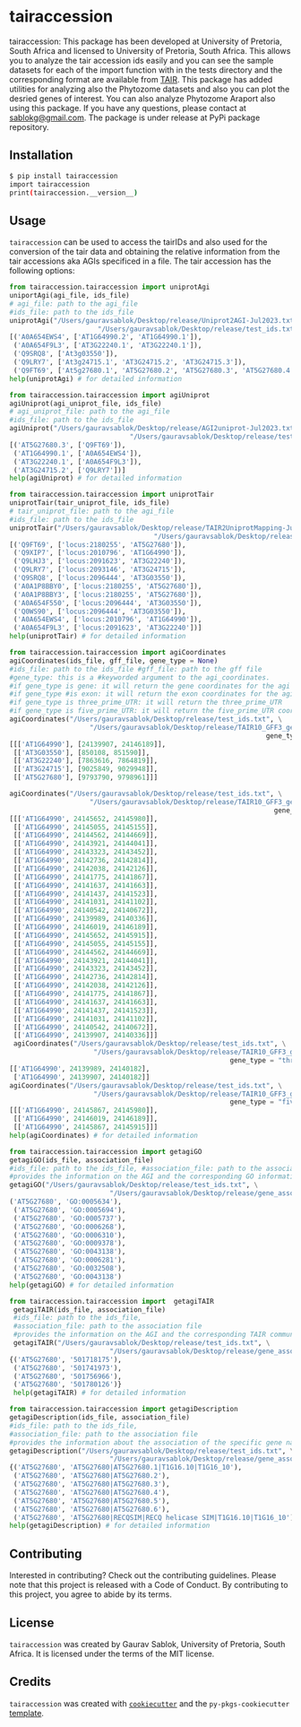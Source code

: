 # tairaccession

tairaccession: This package has been developed at University of Pretoria, South Africa and licensed to University of Pretoria, South Africa. This allows you to analyze the tair accession ids easily and you can see the sample datasets for each of the import function with in the tests directory and the corresponding format are available from [TAIR](https://www.arabidopsis.org). This package has added utilities for analyzing also the Phytozome datasets and also you can plot the desried genes of interest. You can also analyze Phytozome Araport also using this package.
If you have any questions, please contact at sablokg@gmail.com. The package is under release at PyPi package repository. 

## Installation

```bash
$ pip install tairaccession
import tairaccession
print(tairaccession.__version__)
```

## Usage

`tairaccession` can be used to access the tairIDs and also used for the conversion of the tair data and obtaining the relative information
from the tair accessions aka AGIs specificed in a file. The tair accession has the following options:


```python
from tairaccession.tairaccession import uniprotAgi
uniportAgi(agi_file, ids_file) 
# agi_file: path to the agi_file 
#ids_file: path to the ids_file
uniprotAgi("/Users/gauravsablok/Desktop/release/Uniprot2AGI-Jul2023.txt", \
                      "/Users/gauravsablok/Desktop/release/test_ids.txt")
[('A0A654EWS4', ['AT1G64990.2', 'AT1G64990.1']),
 ('A0A654F9L3', ['AT3G22240.1', 'AT3G22240.1']),
 ('Q9SRQ8', ['At3g03550']),
 ('Q9LRY7', ['At3g24715.1', 'AT3G24715.2', 'AT3G24715.3']),
 ('Q9FT69', ['At5g27680.1', 'AT5G27680.2', 'AT5G27680.3', 'AT5G27680.4'])]                      
help(uniprotAgi) # for detailed information
````
```python
from tairaccession.tairaccession import agiUniprot
agiUniprot(agi_uniprot_file, ids_file)
# agi_uniprot_file: path to the agi_file 
#ids_file: path to the ids_file
agiUniprot("/Users/gauravsablok/Desktop/release/AGI2uniprot-Jul2023.txt", \
                              "/Users/gauravsablok/Desktop/release/test_ids.txt")
[('AT5G27680.3', ['Q9FT69']),
 ('AT1G64990.1', ['A0A654EWS4']),
 ('AT3G22240.1', ['A0A654F9L3']),
 ('AT3G24715.2', ['Q9LRY7'])]                              
help(agiUniprot) # for detailed information
````
```python
from tairaccession.tairaccession import uniprotTair
uniprotTair(tair_uniprot_file, ids_file) 
# tair_uniprot_file: path to the agi_file 
#ids_file: path to the ids_file
uniprotTair("/Users/gauravsablok/Desktop/release/TAIR2UniprotMapping-Jul2023.txt", \
                                    "/Users/gauravsablok/Desktop/release/test_ids.txt")
[('Q9FT69', ['locus:2180255', 'AT5G27680']),
 ('Q9XIP7', ['locus:2010796', 'AT1G64990']),
 ('Q9LHJ3', ['locus:2091623', 'AT3G22240']),
 ('Q9LRY7', ['locus:2093146', 'AT3G24715']),
 ('Q9SRQ8', ['locus:2096444', 'AT3G03550']),
 ('A0A1P8BBY0', ['locus:2180255', 'AT5G27680']),
 ('A0A1P8BBY3', ['locus:2180255', 'AT5G27680']),
 ('A0A654F550', ['locus:2096444', 'AT3G03550']),
 ('Q0WS90', ['locus:2096444', 'AT3G03550']),
 ('A0A654EWS4', ['locus:2010796', 'AT1G64990']),
 ('A0A654F9L3', ['locus:2091623', 'AT3G22240'])]  
help(uniprotTair) # for detailed information
````
```python
from tairaccession.tairaccession import agiCoordinates
agiCoordinates(ids_file, gff_file, gene_type = None)  
#ids_file: path to the ids_file #gff_file: path to the gff file 
#gene_type: this is a #keyworded argument to the agi_coordinates. 
#if gene_type is gene: it will return the gene coordinates for the agi in the file, 
#if gene_type #is exon: it will return the exon coordinates for the agi in the file,
#if gene_type is three_prime_UTR: it will return the three_prime_UTR 
#if gene_type is five_prime_UTR: it will return the five_prime_UTR coordinates for the agi in the file,
agiCoordinates("/Users/gauravsablok/Desktop/release/test_ids.txt", \
                    "/Users/gauravsablok/Desktop/release/TAIR10_GFF3_genes.gff", \
                                                                gene_type = "gene")
[[['AT1G64990'], [24139907, 24146189]],
 [['AT3G03550'], [850108, 851590]],
 [['AT3G22240'], [7863616, 7864819]],
 [['AT3G24715'], [9025849, 9029948]],
 [['AT5G27680'], [9793790, 9798961]]]

agiCoordinates("/Users/gauravsablok/Desktop/release/test_ids.txt", \
                    "/Users/gauravsablok/Desktop/release/TAIR10_GFF3_genes.gff", \
                                                                  gene_type = "exon")
[[['AT1G64990', 24145652, 24145980]],
 [['AT1G64990', 24145055, 24145155]],
 [['AT1G64990', 24144562, 24144669]],
 [['AT1G64990', 24143921, 24144041]],
 [['AT1G64990', 24143323, 24143452]],
 [['AT1G64990', 24142736, 24142814]],
 [['AT1G64990', 24142038, 24142126]],
 [['AT1G64990', 24141775, 24141867]],
 [['AT1G64990', 24141637, 24141663]],
 [['AT1G64990', 24141437, 24141523]],
 [['AT1G64990', 24141031, 24141102]],
 [['AT1G64990', 24140542, 24140672]],
 [['AT1G64990', 24139989, 24140336]],
 [['AT1G64990', 24146019, 24146189]],
 [['AT1G64990', 24145652, 24145915]],
 [['AT1G64990', 24145055, 24145155]],
 [['AT1G64990', 24144562, 24144669]],
 [['AT1G64990', 24143921, 24144041]],
 [['AT1G64990', 24143323, 24143452]],
 [['AT1G64990', 24142736, 24142814]],
 [['AT1G64990', 24142038, 24142126]],
 [['AT1G64990', 24141775, 24141867]],
 [['AT1G64990', 24141637, 24141663]],
 [['AT1G64990', 24141437, 24141523]],
 [['AT1G64990', 24141031, 24141102]],
 [['AT1G64990', 24140542, 24140672]],
 [['AT1G64990', 24139907, 24140336]]]
 agiCoordinates("/Users/gauravsablok/Desktop/release/test_ids.txt", \
                     "/Users/gauravsablok/Desktop/release/TAIR10_GFF3_genes.gff", \
                                                       gene_type = "three_prime_UTR")
[['AT1G64990', 24139989, 24140182],
 ['AT1G64990', 24139907, 24140182]] 
agiCoordinates("/Users/gauravsablok/Desktop/release/test_ids.txt", \
                     "/Users/gauravsablok/Desktop/release/TAIR10_GFF3_genes.gff", \
                                                       gene_type = "five_prime_UTR") 
[[['AT1G64990', 24145867, 24145980]],
 [['AT1G64990', 24146019, 24146189]],
 [['AT1G64990', 24145867, 24145915]]]
help(agiCoordinates) # for detailed information
````

```python
from tairaccession.tairaccession import getagiGO
getagiGO(ids_file, association_file) 
#ids_file: path to the ids_file, #association_file: path to the association file
#provides the information on the AGI and the corresponding GO information.
getagiGO("/Users/gauravsablok/Desktop/release/test_ids.txt", \
                         "/Users/gauravsablok/Desktop/release/gene_association.tair")
('AT5G27680', 'GO:0005634'),
 ('AT5G27680', 'GO:0005694'),
 ('AT5G27680', 'GO:0005737'),
 ('AT5G27680', 'GO:0006268'),
 ('AT5G27680', 'GO:0006310'),
 ('AT5G27680', 'GO:0009378'),
 ('AT5G27680', 'GO:0043138'),
 ('AT5G27680', 'GO:0006281'),
 ('AT5G27680', 'GO:0032508'),
 ('AT5G27680', 'GO:0043138')                         
help(getagiGO) # for detailed information
````
```python
from tairaccession.tairaccession import  getagiTAIR
 getagiTAIR(ids_file, association_file) 
 #ids_file: path to the ids_file, 
 #association_file: path to the association file 
 #provides the information on the AGI and the corresponding TAIR communication.
 getagiTAIR("/Users/gauravsablok/Desktop/release/test_ids.txt", \
                         "/Users/gauravsablok/Desktop/release/gene_association.tair")
{('AT5G27680', '501718175'),
 ('AT5G27680', '501741973'),
 ('AT5G27680', '501756966'),
 ('AT5G27680', '501780126')}                        
 help(getagiTAIR) # for detailed information
````

```python
from tairaccession.tairaccession import getagiDescription
getagiDescription(ids_file, association_file) 
#ids_file: path to the ids_file, 
#association_file: path to the association file
#provides the information about the association of the specific gene name and locus information on the agi
getagiDescription("/Users/gauravsablok/Desktop/release/test_ids.txt", \
                         "/Users/gauravsablok/Desktop/release/gene_association.tair")
{('AT5G27680', 'AT5G27680|AT5G27680.1|T1G16.10|T1G16_10'),
 ('AT5G27680', 'AT5G27680|AT5G27680.2'),
 ('AT5G27680', 'AT5G27680|AT5G27680.3'),
 ('AT5G27680', 'AT5G27680|AT5G27680.4'),
 ('AT5G27680', 'AT5G27680|AT5G27680.5'),
 ('AT5G27680', 'AT5G27680|AT5G27680.6'),
 ('AT5G27680', 'AT5G27680|RECQSIM|RECQ helicase SIM|T1G16.10|T1G16_10')}                         
help(getagiDescription) # for detailed information
````
## Contributing

Interested in contributing? Check out the contributing guidelines. Please note that this project is released with a Code of Conduct. By contributing to this project, you agree to abide by its terms.

## License

`tairaccession` was created by Gaurav Sablok, University of Pretoria, South Africa. It is licensed under the terms of the MIT license.

## Credits

`tairaccession` was created with [`cookiecutter`](https://cookiecutter.readthedocs.io/en/latest/) and the `py-pkgs-cookiecutter` [template](https://github.com/py-pkgs/py-pkgs-cookiecutter).
